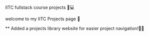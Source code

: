 IITC fullstack course projects 🌠💻

welcome to my IITC Projects page 🤗

** Added a projects library website for easier project navigation!📃🧭
